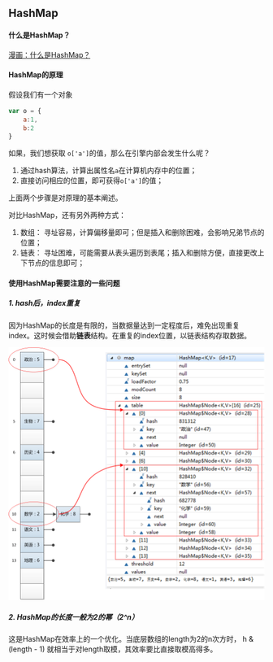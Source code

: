 ## HashMap

#### 什么是HashMap？
[漫画：什么是HashMap？](https://juejin.im/post/5a215783f265da431d3c7bba)
#### HashMap的原理
假设我们有一个对象 

```js
var o = {
    a:1,
    b:2
}
```
如果，我们想获取 `o['a']`的值，那么在引擎内部会发生什么呢？

1. 通过hash算法，计算出属性名`a`在计算机内存中的位置；
2. 直接访问相应的位置，即可获得`o['a']`的值；

上面两个步骤是对原理的基本阐述。

对比HashMap，还有另外两种方式：

1. 数组： 寻址容易，计算偏移量即可；但是插入和删除困难，会影响兄弟节点的位置；
2. 链表： 寻址困难，可能需要从表头遍历到表尾；插入和删除方便，直接更改上下节点的信息即可；

#### 使用HashMap需要注意的一些问题

##### 1. hash后，index重复
因为HashMap的长度是有限的，当数据量达到一定程度后，难免出现重复index。这时候会借助**链表**结构。在重复的index位置，以链表结构存取数据。

![hashmap](/assets/hashmap.png)


##### 2. HashMap的长度一般为2的幂（2^n）
这是HashMap在效率上的一个优化。当底层数组的length为2的n次方时， h & (length - 1) 就相当于对length取模，其效率要比直接取模高得多。

